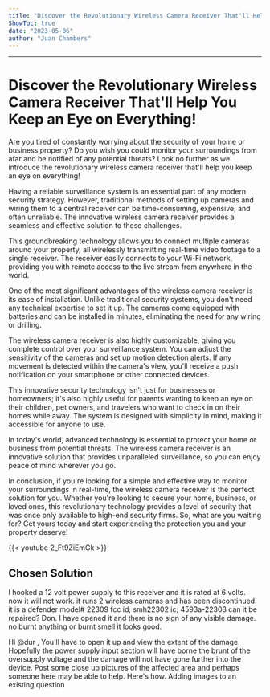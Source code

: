```yaml
---
title: "Discover the Revolutionary Wireless Camera Receiver That'll Help You Keep an Eye on Everything!"
ShowToc: true 
date: "2023-05-06"
author: "Juan Chambers"
---
```

*****
# Discover the Revolutionary Wireless Camera Receiver That'll Help You Keep an Eye on Everything!

Are you tired of constantly worrying about the security of your home or business property? Do you wish you could monitor your surroundings from afar and be notified of any potential threats? Look no further as we introduce the revolutionary wireless camera receiver that'll help you keep an eye on everything!

Having a reliable surveillance system is an essential part of any modern security strategy. However, traditional methods of setting up cameras and wiring them to a central receiver can be time-consuming, expensive, and often unreliable. The innovative wireless camera receiver provides a seamless and effective solution to these challenges.

This groundbreaking technology allows you to connect multiple cameras around your property, all wirelessly transmitting real-time video footage to a single receiver. The receiver easily connects to your Wi-Fi network, providing you with remote access to the live stream from anywhere in the world.

One of the most significant advantages of the wireless camera receiver is its ease of installation. Unlike traditional security systems, you don't need any technical expertise to set it up. The cameras come equipped with batteries and can be installed in minutes, eliminating the need for any wiring or drilling.

The wireless camera receiver is also highly customizable, giving you complete control over your surveillance system. You can adjust the sensitivity of the cameras and set up motion detection alerts. If any movement is detected within the camera's view, you'll receive a push notification on your smartphone or other connected devices.

This innovative security technology isn't just for businesses or homeowners; it's also highly useful for parents wanting to keep an eye on their children, pet owners, and travelers who want to check in on their homes while away. The system is designed with simplicity in mind, making it accessible for anyone to use.

In today's world, advanced technology is essential to protect your home or business from potential threats. The wireless camera receiver is an innovative solution that provides unparalleled surveillance, so you can enjoy peace of mind wherever you go. 

In conclusion, if you're looking for a simple and effective way to monitor your surroundings in real-time, the wireless camera receiver is the perfect solution for you. Whether you're looking to secure your home, business, or loved ones, this revolutionary technology provides a level of security that was once only available to high-end security firms. So, what are you waiting for? Get yours today and start experiencing the protection you and your property deserve!

{{< youtube 2_Ft9ZiEmGk >}} 



## Chosen Solution
 I hooked a 12 volt power supply to this receiver and it is rated at 6 volts. now it will not work. it runs 2 wireless cameras and has been discontinued. it is a defender model# 22309   fcc id; smh22302   ic; 4593a-22303 can it be repaired? Don. I have opened it and there is no sign of any visible  damage. no burnt anything or burnt smell it looks good.

 Hi @dur ,
You'll have to open it up and view the extent of the damage.
Hopefully the power supply input section will have borne the brunt of the oversupply voltage and the damage will not have gone further into the device.
Post some close up pictures of the affected area and perhaps someone here may be able to help.
Here's how. Adding images to an existing question




